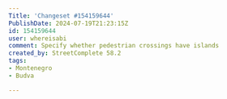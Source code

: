 ```yaml
---
Title: 'Changeset #154159644'
PublishDate: 2024-07-19T21:23:15Z
id: 154159644
user: whereisabi
comment: Specify whether pedestrian crossings have islands
created_by: StreetComplete 58.2
tags:
- Montenegro
- Budva

---
```

